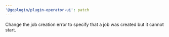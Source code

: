 ```yaml
---
'@goplugin/plugin-operator-ui': patch
---
```


Change the job creation error to specify that a job was created but it cannot start.
